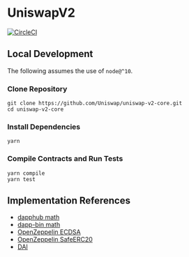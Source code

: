 # UniswapV2

[![CircleCI](https://circleci.com/gh/Uniswap/uniswap-v2-core.svg?style=svg)](https://circleci.com/gh/Uniswap/uniswap-v2-core)

## Local Development

The following assumes the use of `node@^10`.

### Clone Repository

```
git clone https://github.com/Uniswap/uniswap-v2-core.git
cd uniswap-v2-core
```

### Install Dependencies

```
yarn
```

### Compile Contracts and Run Tests

```
yarn compile
yarn test
```

## Implementation References

- [dapphub math](https://github.com/dapphub/ds-math/blob/de4576712dcf2c5152d16a04e677002d51d46e60/src/math.sol)
- [dapp-bin math](https://github.com/ethereum/dapp-bin/pull/50)
- [OpenZeppelin ECDSA](https://github.com/OpenZeppelin/openzeppelin-contracts/blob/81b1e4810761b088922dbd19a0642873ea581176/contracts/cryptography/ECDSA.sol)
- [OpenZeppelin SafeERC20](https://github.com/OpenZeppelin/openzeppelin-contracts/blob/81b1e4810761b088922dbd19a0642873ea581176/contracts/token/ERC20/SafeERC20.sol)
- [DAI](https://github.com/makerdao/dss/blob/17be7db1c663d8069308c6b78fa5c5f9d71134a3/src/dai.sol)
